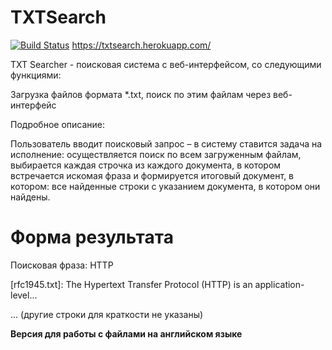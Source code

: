 # TXTSearch
[![Build Status](https://travis-ci.com/AleksandrNagovitsyn/TXTSearch.svg?branch=master)](https://travis-ci.com/AleksandrNagovitsyn/TXTSearch)
https://txtsearch.herokuapp.com/


TXT Searcher - поисковая система с веб-интерфейсом, со следующими функциями:

Загрузка файлов формата *.txt, поиск по этим файлам через веб-интерфейс

Подробное описание:

Пользователь вводит поисковый запрос – в систему ставится задача на исполнение: осуществляется поиск по всем загруженным файлам, выбирается каждая строчка из каждого документа, в котором встречается искомая фраза и формируется итоговый документ, в котором: все найденные строки с указанием документа, в котором они найдены.

# Форма результата
Поисковая фраза: HTTP

[rfc1945.txt]: The Hypertext Transfer Protocol (HTTP) is an application-level...

... (другие строки для краткости не указаны)

**Версия для работы с файлами на английском языке**

